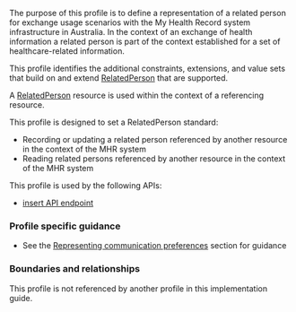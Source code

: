 The purpose of this profile is to define a representation of a related person for exchange usage scenarios with the My Health Record system infrastructure in Australia.
In the context of an exchange of health information a related person is part of the context established for a set of healthcare-related information.

This profile identifies the additional constraints, extensions, and value sets that build on and extend [RelatedPerson](http://hl7.org/fhir/R4/relatedperson.html) that are supported. 

A [RelatedPerson](http://hl7.org/fhir/R4/relatedperson.html) resource is used within the context of a referencing resource. 

This profile is designed to set a RelatedPerson standard:
* Recording or updating a related person referenced by another resource in the context of the MHR system
* Reading related persons referenced by another resource in the context of the MHR system

This profile is used by the following APIs:
* [insert API endpoint](StructureDefinition-TBD-1.html)

### Profile specific guidance
- See the [Representing communication preferences](guidance.html#representing-communication-preferences) section for guidance


### Boundaries and relationships
This profile is not referenced by another profile in this implementation guide.  